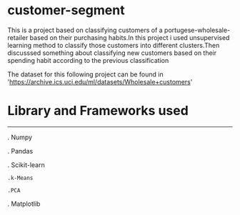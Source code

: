 # customer-segment

This is a project based on classifying customers of a portugese-wholesale-retailer based on their purchasing habits.In this project i used unsupervised learning method to classify those customers into different clusters.Then discusssed something about classifying new customers based on their spending habit according to the previous classification

The dataset for this following project can be found in 'https://archive.ics.uci.edu/ml/datasets/Wholesale+customers'

# Library and Frameworks used
___________________________
. Numpy

. Pandas

. Scikit-learn

	.k-Means
	
	.PCA

. Matplotlib
